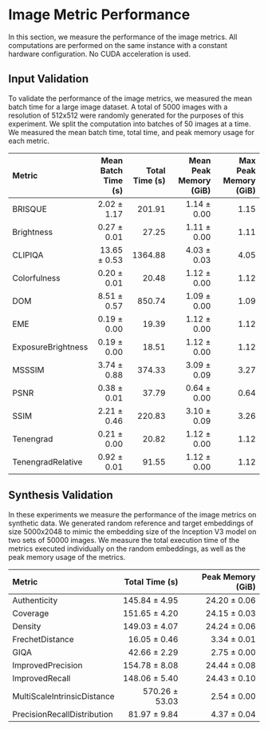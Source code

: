 # Image Metric Performance

In this section, we measure the performance of the image metrics. All computations are performed on the same instance with a constant hardware configuration. No CUDA acceleration is used.

## Input Validation

To validate the performance of the image metrics, we measured the mean batch time for a large image dataset. A total of 5000 images with a resolution of 512x512 were randomly generated for the purposes of this experiment. We split the computation into batches of 50 images at a time. We measured the mean batch time, total time, and peak memory usage for each metric.

| Metric | Mean Batch Time (s) | Total Time (s) | Mean Peak Memory (GiB) | Max Peak Memory (GiB) |
|:-------------------|----------------------:|-----------------:|-------------------------:|------------------------:|
| BRISQUE | 2.02 ± 1.17 | 201.91 | 1.14 ± 0.00 | 1.15 |
| Brightness | 0.27 ± 0.01 | 27.25 | 1.11 ± 0.00 | 1.11 |
| CLIPIQA | 13.65 ± 0.53 | 1364.88 | 4.03 ± 0.03 | 4.05 |
| Colorfulness | 0.20 ± 0.01 | 20.48 | 1.12 ± 0.00 | 1.12 |
| DOM | 8.51 ± 0.57 | 850.74 | 1.09 ± 0.00 | 1.09 |
| EME | 0.19 ± 0.00 | 19.39 | 1.12 ± 0.00 | 1.12 |
| ExposureBrightness | 0.19 ± 0.00 | 18.51 | 1.12 ± 0.00 | 1.12 |
| MSSSIM | 3.74 ± 0.88 | 374.33 | 3.09 ± 0.09 | 3.27 |
| PSNR | 0.38 ± 0.01 | 37.79 | 0.64 ± 0.00 | 0.64 |
| SSIM | 2.21 ± 0.46 | 220.83 | 3.10 ± 0.09 | 3.26 |
| Tenengrad | 0.21 ± 0.00 | 20.82 | 1.12 ± 0.00 | 1.12 |
| TenengradRelative | 0.92 ± 0.01 | 91.55 | 1.12 ± 0.00 | 1.12 |

## Synthesis Validation

In these experiments we measure the performance of the image metrics on synthetic data. We generated random reference and target embeddings of size 5000x2048 to mimic the embedding size of the Inception V3 model on two sets of 50000 images. We measure the total execution time of the metrics executed individually on the random embeddings, as well as the peak memory usage of the metrics.

| Metric | Total Time (s) | Peak Memory (GiB) |
|:----------------------------|------------------:|--------------------:|
| Authenticity | 145.84 ± 4.95 | 24.20 ± 0.06 |
| Coverage | 151.65 ± 4.20 | 24.15 ± 0.03 |
| Density | 149.03 ± 4.07 | 24.24 ± 0.06 |
| FrechetDistance | 16.05 ± 0.46 | 3.34 ± 0.01 |
| GIQA | 42.66 ± 2.29 | 2.75 ± 0.00 |
| ImprovedPrecision | 154.78 ± 8.08 | 24.44 ± 0.08 |
| ImprovedRecall | 148.06 ± 5.40 | 24.43 ± 0.10 |
| MultiScaleIntrinsicDistance | 570.26 ± 53.03 | 2.54 ± 0.00 |
| PrecisionRecallDistribution | 81.97 ± 9.84 | 4.37 ± 0.04 |
